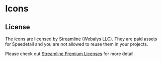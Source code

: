 # Icons

## License

The icons are licensed by [Streamline](https://www.streamlinehq.com/) (Webalys LLC).
They are paid assets for Speedetail and you are not allowed to reuse them in your projects.

Please check out [Streamline Premium Licenses](https://intercom.help/streamlinehq/en/articles/5354366-streamline-premium-licenses) for more detail.
